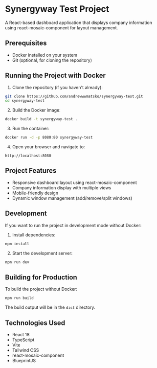 # Synergyway Test Project

A React-based dashboard application that displays company information using react-mosaic-component for layout management.

## Prerequisites

- Docker installed on your system
- Git (optional, for cloning the repository)

## Running the Project with Docker

1. Clone the repository (if you haven't already):

```bash
git clone https://github.com/andrewwwmatsko/synergyway-test.git
cd synergyway-test
```

2. Build the Docker image:

```bash
docker build -t synergyway-test .
```

3. Run the container:

```bash
docker run -d -p 8080:80 synergyway-test
```

4. Open your browser and navigate to:

```
http://localhost:8080
```

## Project Features

- Responsive dashboard layout using react-mosaic-component
- Company information display with multiple views
- Mobile-friendly design
- Dynamic window management (add/remove/split windows)

## Development

If you want to run the project in development mode without Docker:

1. Install dependencies:

```bash
npm install
```

2. Start the development server:

```bash
npm run dev
```

## Building for Production

To build the project without Docker:

```bash
npm run build
```

The build output will be in the `dist` directory.

## Technologies Used

- React 18
- TypeScript
- Vite
- Tailwind CSS
- react-mosaic-component
- BlueprintJS
